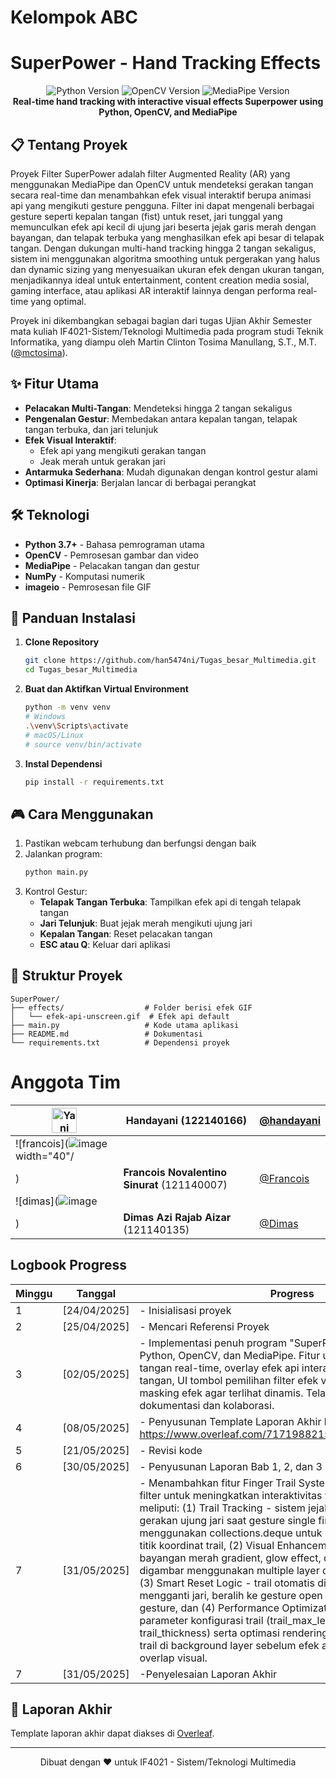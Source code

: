 # Kelompok ABC
# SuperPower - Hand Tracking Effects

<div align="center">
  <img src="https://img.shields.io/badge/Python-3.7+-blue.svg" alt="Python Version">
  <img src="https://img.shields.io/badge/OpenCV-4.5+-green.svg" alt="OpenCV Version">
  <img src="https://img.shields.io/badge/MediaPipe-0.10+-orange.svg" alt="MediaPipe Version">
  <br>
  <b>Real-time hand tracking with interactive visual effects Superpower using Python, OpenCV, and MediaPipe</b>
</div>

## 📋 Tentang Proyek

Proyek Filter SuperPower adalah filter Augmented Reality (AR) yang menggunakan MediaPipe dan OpenCV untuk mendeteksi gerakan tangan secara real-time dan menambahkan efek visual interaktif berupa animasi api yang mengikuti gesture pengguna. Filter ini dapat mengenali berbagai gesture seperti kepalan tangan (fist) untuk reset, jari tunggal yang memunculkan efek api kecil di ujung jari beserta jejak garis merah dengan bayangan, dan telapak terbuka yang menghasilkan efek api besar di telapak tangan. Dengan dukungan multi-hand tracking hingga 2 tangan sekaligus, sistem ini menggunakan algoritma smoothing untuk pergerakan yang halus dan dynamic sizing yang menyesuaikan ukuran efek dengan ukuran tangan, menjadikannya ideal untuk entertainment, content creation media sosial, gaming interface, atau aplikasi AR interaktif lainnya dengan performa real-time yang optimal.

Proyek ini dikembangkan sebagai bagian dari tugas Ujian Akhir Semester mata kuliah IF4021-Sistem/Teknologi Multimedia pada program studi Teknik Informatika, yang diampu oleh Martin Clinton Tosima Manullang, S.T., M.T. ([@mctosima](https://github.com/mctosima)).

## ✨ Fitur Utama

- **Pelacakan Multi-Tangan**: Mendeteksi hingga 2 tangan sekaligus
- **Pengenalan Gestur**: Membedakan antara kepalan tangan, telapak tangan terbuka, dan jari telunjuk
- **Efek Visual Interaktif**:
  - Efek api yang mengikuti gerakan tangan
  - Jeak merah untuk gerakan jari
- **Antarmuka Sederhana**: Mudah digunakan dengan kontrol gestur alami
- **Optimasi Kinerja**: Berjalan lancar di berbagai perangkat

## 🛠️ Teknologi

- **Python 3.7+** - Bahasa pemrograman utama
- **OpenCV** - Pemrosesan gambar dan video
- **MediaPipe** - Pelacakan tangan dan gestur
- **NumPy** - Komputasi numerik
- **imageio** - Pemrosesan file GIF

## 🚀 Panduan Instalasi

1. **Clone Repository**
   ```bash
   git clone https://github.com/han5474ni/Tugas_besar_Multimedia.git
   cd Tugas_besar_Multimedia
   ```

2. **Buat dan Aktifkan Virtual Environment**
   ```bash
   python -m venv venv
   # Windows
   .\venv\Scripts\activate
   # macOS/Linux
   # source venv/bin/activate
   ```

3. **Instal Dependensi**
   ```bash
   pip install -r requirements.txt
   ```

## 🎮 Cara Menggunakan

1. Pastikan webcam terhubung dan berfungsi dengan baik
2. Jalankan program:
   ```bash
   python main.py
   ```
3. Kontrol Gestur:
   - **Telapak Tangan Terbuka**: Tampilkan efek api di tengah telapak tangan
   - **Jari Telunjuk**: Buat jejak merah mengikuti ujung jari
   - **Kepalan Tangan**: Reset pelacakan tangan
   - **ESC atau Q**: Keluar dari aplikasi

## 📁 Struktur Proyek

```
SuperPower/
├── effects/                  # Folder berisi efek GIF
│   └── efek-api-unscreen.gif  # Efek api default
├── main.py                   # Kode utama aplikasi
├── README.md                 # Dokumentasi
└── requirements.txt          # Dependensi proyek
```


# Anggota Tim
<img src="https://ik.imagekit.io/fliiaytbv/Cuplikan%20layar%202025-05-08%20111417.png?updatedAt=1746678657462" alt="Yani" width="40"/> | **Handayani** (122140166) | [@handayani](https://github.com/han5474ni) |
|------------------------------------|----------------------------------|--------------------------------------|
| ![francois](![image](https://github.com/user-attachments/assets/e6e42d96-1efe-4c66-89ae-a4e16cb57a2e) width="40"/
) | **Francois Novalentino Sinurat** (121140007) | [@Francois](https://github.com/FrancoisSinurat) |
| ![dimas](![image](https://github.com/user-attachments/assets/f9e81343-d8f8-4783-96e3-c316d81795c5)
) | **Dimas Azi Rajab Aizar** (121140135) | [@Dimas](https://github.com/DimasAzi24) |

## Logbook Progress

| Minggu | Tanggal       | Progress |
|--------|---------------|----------|
| 1      | [24/04/2025]  | - Inisialisasi proyek |
| 2      | [25/04/2025]  | - Mencari Referensi Proyek |
| 3      | [02/05/2025]  | - Implementasi penuh program "SuperPower" menggunakan Python, OpenCV, dan MediaPipe. Fitur utama meliputi: deteksi tangan real-time, overlay efek api interaktif pada jari dan telapak tangan, UI tombol pemilihan filter efek video, serta rotasi dan masking efek agar terlihat dinamis. Telah dipush ke GitHub untuk dokumentasi dan kolaborasi. |
| 4      | [08/05/2025]  | - Penyusunan Template Laporan Akhir link: https://www.overleaf.com/7171988215mcwqvnjyscxm#abf677 |
| 5      | [21/05/2025]  | - Revisi kode |
| 6      | [30/05/2025]  | - Penyusunan Laporan Bab 1, 2, dan 3 |
| 7      | [31/05/2025]  | - Menambahkan fitur Finger Trail System pada hand tracking filter untuk meningkatkan interaktivitas visual. Implementasi meliputi: (1) Trail Tracking - sistem jejak garis yang mengikuti gerakan ujung jari saat gesture single finger aktif dengan menggunakan collections.deque untuk menyimpan maksimal 30 titik koordinat trail, (2) Visual Enhancement - trail dengan efek bayangan merah gradient, glow effect, dan fade transition yang digambar menggunakan multiple layer dengan shadow offset, (3) Smart Reset Logic - trail otomatis direset saat user mengganti jari, beralih ke gesture open hand, atau membuat fist gesture, dan (4) Performance Optimization - menambahkan parameter konfigurasi trail (trail_max_length, trail_min_distance, trail_thickness) serta optimasi rendering dengan menggambar trail di background layer sebelum efek api untuk mencegah overlap visual.|
| 7      | [31/05/2025]  | -Penyelesaian Laporan Akhir|

## 📝 Laporan Akhir

Template laporan akhir dapat diakses di [Overleaf](https://www.overleaf.com/7171988215mcwqvnjyscxm#abf677).

---
<div align="center">
  Dibuat dengan ❤️ untuk IF4021 - Sistem/Teknologi Multimedia
</div>

